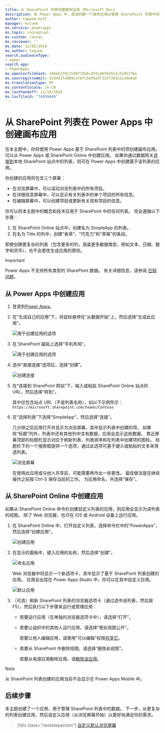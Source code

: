 ```yaml
---
title: 从 SharePoint 列表创建画布应用 |Microsoft Docs
description: 在 Power Apps 中，自动创建一个画布应用以管理 SharePoint 列表中的数据
author: tapanm-msft
manager: kvivek
ms.service: powerapps
ms.topic: conceptual
ms.custom: canvas
ms.reviewer: ''
ms.date: 12/05/2019
ms.author: tapanm
search.audienceType:
- maker
search.app:
- PowerApps
ms.openlocfilehash: 346bb27911549715b6c4fdc40f64552c524527be
ms.sourcegitcommit: d194d2fa009ca7bfcbe95e5f31473832a130e0a6
ms.translationtype: MT
ms.contentlocale: zh-CN
ms.lasthandoff: 12/10/2019
ms.locfileid: "74959440"
---
```

# <a name="create-a-canvas-app-in-power-apps-from-a-sharepoint-list"></a>从 SharePoint 列表在 Power Apps 中创建画布应用

在本主题中，你将使用 Power Apps 基于 SharePoint 列表中的项创建画布应用。 可以从 Power Apps 或 SharePoint Online 中创建应用。 如果你通过数据网关[连接到](connections/connection-sharepoint-online.md#create-a-connection)本地 SharePoint 站点中的列表，则可在 Power Apps 中创建基于该列表的应用。

你创建的应用将包含三个屏幕：

- 在浏览屏幕中，可以滚动浏览列表中的所有项目。
- 在详细信息屏幕中，可以显示有关列表中的单个项目的所有信息。
- 在编辑屏幕中，可以创建项目或更新有关现有项目的信息。

你可以将本主题中的概念和技术应用于 SharePoint 中的任何列表。 完全遵循以下步骤：

1. 在 SharePoint Online 站点中，创建名为 SimpleApp 的列表。
2. 在名为 Title 的列中，创建“香草”、“巧克力”和“草莓”的条目。

即使创建更复杂的列表（包含更多的列，涵盖更多数据类型，例如文本、日期、数字和货币），也不会更改生成应用的原则。

> [!IMPORTANT]
> Power Apps 不支持所有类型的 SharePoint 数据。 有关详细信息，请参阅 [已知问题](connections/connection-sharepoint-online.md#known-issues)。

## <a name="create-an-app-from-within-power-apps"></a>从 Power Apps 中创建应用

1. 登录到[Power Apps](https://make.powerapps.com?utm_source=padocs&utm_medium=linkinadoc&utm_campaign=referralsfromdoc)。

1. 在“生成自己的应用”下，将鼠标悬停在“从数据开始”上，然后选择“生成此应用”。

    ![用于创建应用的选项](./media/app-from-sharepoint/start-from-data.png)

1. 在 SharePoint 磁贴上选择“手机布局”。

    ![用于创建应用的选项](./media/app-from-sharepoint/sharepoint-tile.png)

1. 选中“直接连接”选项后，选择“创建”。

    ![创建连接](./media/app-from-sharepoint/create-connection.png)

1. 在“连接到 SharePoint 网站”下，输入或粘贴 SharePoint Online 站点的 URL，然后选择“转到”。

    其中仅包含站点 URL（不是列表名称），如以下示例所示：<br>`https://microsoft.sharepoint.com/teams/Contoso`

1. 在“选择列表”下选择“SimpleApp”，然后选择“连接”。

    几分钟之后应用打开并显示为浏览屏幕，其中显示列表中创建的项。 如果除“标题”列外，列表中还有其他列中含有数据，应用会显示这些数据。 靠近屏幕顶部的标题栏显示对应于刷新列表、列表排序和在列表中创建项的图标。 标题栏下的一个搜索框提供一个选项，通过此选项可基于键入或粘贴的文本来筛选列表。 

    ![浏览屏幕](./media/app-from-sharepoint/browse-screen.png)

    在使用此应用或与他人共享前，可能需要再作出一些更改。 最佳做法是在继续操作之前按 Ctrl-S 保存当前的工作。 为应用命名，并选择“保存”。

## <a name="create-an-app-from-within-sharepoint-online"></a>从 SharePoint Online 中创建应用

如果从 SharePoint Online 命令栏创建自定义列表的应用，则应用会显示为该列表的视图。 除了 Web 浏览器，也可在 iOS 或 Android 设备上运行应用。

1. 在 SharePoint Online 中，打开自定义列表，选择命令栏中的“PowerApps”，然后选择“创建应用”。

    ![创建应用](./media/app-from-sharepoint/generate-new-app.png)

2. 在显示的面板中，键入应用的名称，然后选择“创建”。

    ![命名应用](./media/app-from-sharepoint/app-name.png)

    Web 浏览器中将显示一个新选项卡，其中显示了基于 SharePoint 列表创建的应用。 应用会出现在 Power Apps Studio 中，你可以在其中自定义应用。

    ![默认应用](./media/app-from-sharepoint/default-app.png)

3. （可选）刷新 SharePoint 列表的浏览器选项卡（通过选中该列表，然后按 F5），然后执行以下步骤来运行或管理应用：

    - 若要运行应用（在单独的浏览器选项卡中），请选择“打开”。
    - 若要让组织中的其他人运行应用，请选择“使此视图公开”。

        若要让他人编辑应用，请使用“可以编辑”权限[共享它](share-app.md)。

    - 若要从 SharePoint 中删除视图，请选择“删除此视图”。

        若要从电源应用删除应用，请[删除该应用](delete-app.md)。

> [!NOTE]
> 从 SharePoint 列表创建的应用当前不会显示在 Power Apps Mobile 中。

## <a name="next-steps"></a>后续步骤
本主题创建了一个应用，用于管理 SharePoint 列表中的数据。 下一步，从更复杂的列表创建应用，然后自定义应用（从浏览屏幕开始）以更好地满足你的需求。

> [!div class="nextstepaction"]
> [自定义默认浏览屏幕](customize-layout-sharepoint.md)
